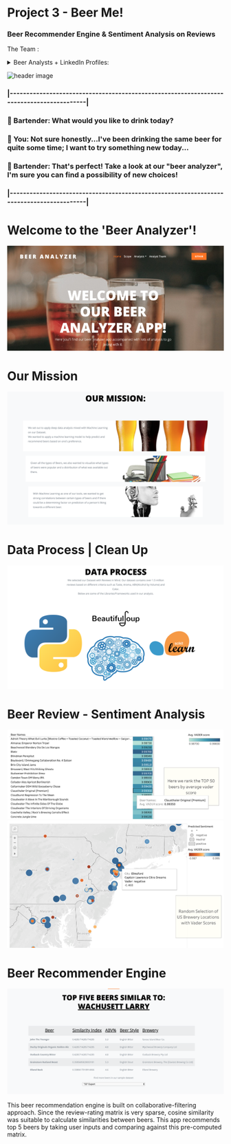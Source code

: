 # Project 3 - Beer Me!

### Beer Recommender Engine & Sentiment Analysis on Reviews

The Team : <details>
           <summary>Beer Analysts + LinkedIn Profiles: </summary>
           <p> </p>
           <p> :large_orange_diamond: [Christine Mazur](https://www.linkedin.com/in/christine-mazur-4b897425/) - IT Project Manager</p>
           <p> :large_orange_diamond: [Elie Hakim](https://www.linkedin.com/in/hakime1/) - Data Analyst </p>
           <p> :large_orange_diamond: [Jean Pino](https://www.linkedin.com/in/jeancpino/) - Data Analyst </p>
           <p> :large_orange_diamond: [Jonathan Rinko](https://www.linkedin.com/in/jonathan-rinko/) - Data Analyst</p>
           <p> :large_orange_diamond: [Miguel Patxot](https://www.linkedin.com/in/mpatxot/) - Data Analyst </p>
           <p> :large_orange_diamond: [Nida Hussain](https://www.linkedin.com/in/nida-hussain-0b009932/) - Software Partners Operations Specialist</p>
         </details>

![header image](https://anigamers.com/uploads/entries/Bartender2_20150404224430.jpg)

### |-----------------------------------------------------------------------------------------|
### :beer: Bartender: What would you like to drink today?
### :mushroom: You: Not sure honestly...I've been drinking the same beer for quite some time; I want to try something new today...
### :beer: Bartender: That's perfect! Take a look at our "beer analyzer", I'm sure you can find a possibility of new choices!
### |-----------------------------------------------------------------------------------------|

# Welcome to the 'Beer Analyzer'!
![header image](/beer/readme_images/welcome_page.png)

# Our Mission
![header image](/beer/readme_images/our_mission_.png)

# Data Process | Clean Up
![header image](/beer/readme_images/data_process.png)

# Beer Review - Sentiment Analysis
![header image](/beer/readme_images/vader_top.png)
![header image](/beer/readme_images/vader_geo.png)

# Beer Recommender Engine
![header image](/beer/readme_images/recommender_v2.png)

This beer recommendation engine is built on collaborative-filtering approach. Since the review-rating matrix is very sparse, cosine similarity was suitable to calculate similarities between beers. This app recommends top 5 beers by taking user inputs and comparing against this pre-computed matrix. 
